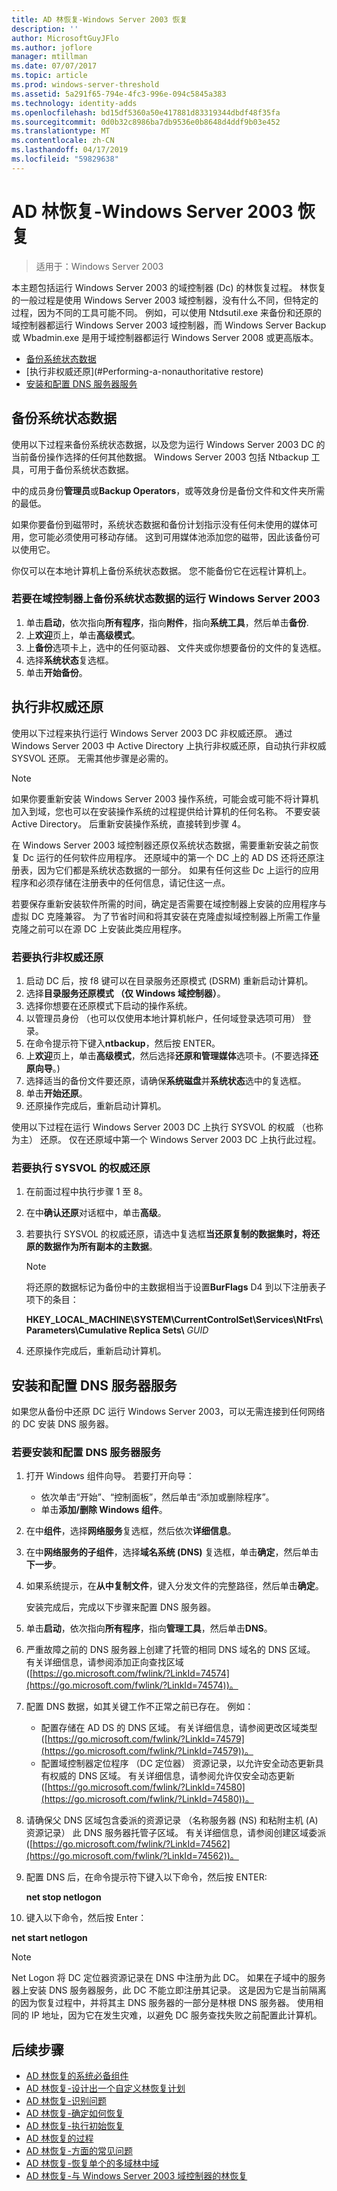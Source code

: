```yaml
---
title: AD 林恢复-Windows Server 2003 恢复
description: ''
author: MicrosoftGuyJFlo
ms.author: joflore
manager: mtillman
ms.date: 07/07/2017
ms.topic: article
ms.prod: windows-server-threshold
ms.assetid: 5a291f65-794e-4fc3-996e-094c5845a383
ms.technology: identity-adds
ms.openlocfilehash: bd15df5360a50e417881d83319344dbdf48f35fa
ms.sourcegitcommit: 0d0b32c8986ba7db9536e0b8648d4ddf9b03e452
ms.translationtype: MT
ms.contentlocale: zh-CN
ms.lasthandoff: 04/17/2019
ms.locfileid: "59829638"
---
```

# <a name="ad-forest-recovery---windows-server-2003-recovery"></a>AD 林恢复-Windows Server 2003 恢复

>适用于：Windows Server 2003

本主题包括运行 Windows Server 2003 的域控制器 (Dc) 的林恢复过程。 林恢复的一般过程是使用 Windows Server 2003 域控制器，没有什么不同，但特定的过程，因为不同的工具可能不同。 例如，可以使用 Ntdsutil.exe 来备份和还原的域控制器都运行 Windows Server 2003 域控制器，而 Windows Server Backup 或 Wbadmin.exe 是用于域控制器都运行 Windows Server 2008 或更高版本。  
  
- [备份系统状态数据](#Backing-up-the-System-State-data)  
- [执行非权威还原](#Performing-a-nonauthoritative restore)  
- [安装和配置 DNS 服务器服务](#Install-and-configure-the-DNS-Server-service)  

## <a name="backing-up-the-system-state-data"></a>备份系统状态数据
使用以下过程来备份系统状态数据，以及您为运行 Windows Server 2003 DC 的当前备份操作选择的任何其他数据。 Windows Server 2003 包括 Ntbackup 工具，可用于备份系统状态数据。  
  
中的成员身份**管理员**或**Backup Operators**，或等效身份是备份文件和文件夹所需的最低。   
  
如果你要备份到磁带时，系统状态数据和备份计划指示没有任何未使用的媒体可用，您可能必须使用可移动存储。 这到可用媒体池添加您的磁带，因此该备份可以使用它。  
  
你仅可以在本地计算机上备份系统状态数据。 您不能备份它在远程计算机上。  
  
### <a name="to-back-up-the-system-state-data-on-a-domain-controller-that-runs-windows-server-2003"></a>若要在域控制器上备份系统状态数据的运行 Windows Server 2003  
  
1. 单击**启动**，依次指向**所有程序**，指向**附件**，指向**系统工具**，然后单击**备份**.  
2. 上**欢迎**页上，单击**高级模式**。  
3. 上**备份**选项卡上，选中的任何驱动器、 文件夹或你想要备份的文件的复选框。  
4. 选择**系统状态**复选框。  
5. 单击**开始备份**。  
  
## <a name="performing-a-nonauthoritative-restore"></a>执行非权威还原  

使用以下过程来执行运行 Windows Server 2003 DC 非权威还原。 通过 Windows Server 2003 中 Active Directory 上执行非权威还原，自动执行非权威 SYSVOL 还原。 无需其他步骤是必需的。  
  
> [!NOTE]
> 如果你要重新安装 Windows Server 2003 操作系统，可能会或可能不将计算机加入到域，您也可以在安装操作系统的过程提供给计算机的任何名称。 不要安装 Active Directory。 后重新安装操作系统，直接转到步骤 4。  
  
在 Windows Server 2003 域控制器还原仅系统状态数据，需要重新安装之前恢复 Dc 运行的任何软件应用程序。 还原域中的第一个 DC 上的 AD DS 还将还原注册表，因为它们都是系统状态数据的一部分。 如果有任何这些 Dc 上运行的应用程序和必须存储在注册表中的任何信息，请记住这一点。  
  
若要保存重新安装软件所需的时间，确定是否需要在域控制器上安装的应用程序与虚拟 DC 克隆兼容。 为了节省时间和将其安装在克隆虚拟域控制器上所需工作量克隆之前可以在源 DC 上安装此类应用程序。  
  
### <a name="to-perform-a-nonauthoritative-restore"></a>若要执行非权威还原
  
1. 启动 DC 后，按 f8 键可以在目录服务还原模式 (DSRM) 重新启动计算机。  
2. 选择**目录服务还原模式 （仅 Windows 域控制器）**。  
3. 选择你想要在还原模式下启动的操作系统。  
4. 以管理员身份 （也可以仅使用本地计算机帐户，任何域登录选项可用） 登录。  
5. 在命令提示符下键入**ntbackup**，然后按 ENTER。  
6. 上**欢迎**页上，单击**高级模式**，然后选择**还原和管理媒体**选项卡。(不要选择**还原向导**。)  
7. 选择适当的备份文件要还原，请确保**系统磁盘**并**系统状态**选中的复选框。  
8. 单击**开始还原**。  
9. 还原操作完成后，重新启动计算机。  
  
使用以下过程在运行 Windows Server 2003 DC 上执行 SYSVOL 的权威 （也称为主） 还原。 仅在还原域中第一个 Windows Server 2003 DC 上执行此过程。  
  
### <a name="to-perform-an-authoritative-restore-of-sysvol"></a>若要执行 SYSVOL 的权威还原  
  
1. 在前面过程中执行步骤 1 至 8。  
2. 在中**确认还原**对话框中，单击**高级**。  
3. 若要执行 SYSVOL 的权威还原，请选中复选框**当还原复制的数据集时，将还原的数据作为所有副本的主数据**。  

   > [!NOTE]
   > 将还原的数据标记为备份中的主数据相当于设置**BurFlags** D4 到以下注册表子项下的条目：  
   >   
   > **HKEY_LOCAL_MACHINE\SYSTEM\CurrentControlSet\Services\NtFrs\Parameters\Cumulative Replica Sets\\** *GUID*  

4. 还原操作完成后，重新启动计算机。  
  
## <a name="install-and-configure-the-dns-server-service"></a>安装和配置 DNS 服务器服务

如果您从备份中还原 DC 运行 Windows Server 2003，可以无需连接到任何网络的 DC 安装 DNS 服务器。  
  
### <a name="to-install-and-configure-the-dns-server-service"></a>若要安装和配置 DNS 服务器服务  
  
1. 打开 Windows 组件向导。 若要打开向导：  

   - 依次单击“开始”、“控制面板”，然后单击“添加或删除程序”。  
   - 单击**添加/删除 Windows 组件**。  

2. 在中**组件**，选择**网络服务**复选框，然后依次**详细信息**。  
3. 在中**网络服务的子组件**，选择**域名系统 (DNS)** 复选框，单击**确定**，然后单击**下一步**。  
4. 如果系统提示，在**从中复制文件**，键入分发文件的完整路径，然后单击**确定**。  

   安装完成后，完成以下步骤来配置 DNS 服务器。  

5. 单击**启动**，依次指向**所有程序**，指向**管理工具**，然后单击**DNS**。  
6. 严重故障之前的 DNS 服务器上创建了托管的相同 DNS 域名的 DNS 区域。 有关详细信息，请参阅添加正向查找区域 ([https://go.microsoft.com/fwlink/?LinkId=74574](https://go.microsoft.com/fwlink/?LinkId=74574))。  
7. 配置 DNS 数据，如其关键工作不正常之前已存在。 例如：  

   - 配置存储在 AD DS 的 DNS 区域。 有关详细信息，请参阅更改区域类型 ([https://go.microsoft.com/fwlink/?LinkId=74579](https://go.microsoft.com/fwlink/?LinkId=74579))。  
   - 配置域控制器定位程序 （DC 定位器） 资源记录，以允许安全动态更新具有权威的 DNS 区域。 有关详细信息，请参阅允许仅安全动态更新 ([https://go.microsoft.com/fwlink/?LinkId=74580](https://go.microsoft.com/fwlink/?LinkId=74580))。  

8. 请确保父 DNS 区域包含委派的资源记录 （名称服务器 (NS) 和粘附主机 (A) 资源记录） 此 DNS 服务器托管子区域。 有关详细信息，请参阅创建区域委派 ([https://go.microsoft.com/fwlink/?LinkId=74562](https://go.microsoft.com/fwlink/?LinkId=74562))。  
9. 配置 DNS 后，在命令提示符下键入以下命令，然后按 ENTER:  

   **net stop netlogon**

10. 键入以下命令，然后按 Enter：  

   **net start netlogon**

   > [!NOTE]
   > Net Logon 将 DC 定位器资源记录在 DNS 中注册为此 DC。 如果在子域中的服务器上安装 DNS 服务器服务，此 DC 不能立即注册其记录。 这是因为它是当前隔离的因为恢复过程中，并将其主 DNS 服务器的一部分是林根 DNS 服务器。 使用相同的 IP 地址，因为它在发生灾难，以避免 DC 服务查找失败之前配置此计算机。

## <a name="next-steps"></a>后续步骤

- [AD 林恢复的系统必备组件](AD-Forest-Recovery-Prerequisties.md)  
- [AD 林恢复-设计出一个自定义林恢复计划](AD-Forest-Recovery-Devising-a-Plan.md)  
- [AD 林恢复-识别问题](AD-Forest-Recovery-Identify-the-Problem.md)
- [AD 林恢复-确定如何恢复](AD-Forest-Recovery-Determine-how-to-Recover.md)
- [AD 林恢复-执行初始恢复](AD-Forest-Recovery-Perform-initial-recovery.md)  
- [AD 林恢复的过程](AD-Forest-Recovery-Procedures.md)  
- [AD 林恢复-方面的常见问题](AD-Forest-Recovery-FAQ.md)  
- [AD 林恢复-恢复单个的多域林中域](AD-Forest-Recovery-Single-Domain-in-Multidomain-Recovery.md)  
- [AD 林恢复-与 Windows Server 2003 域控制器的林恢复](AD-Forest-Recovery-Windows-Server-2003.md) 
